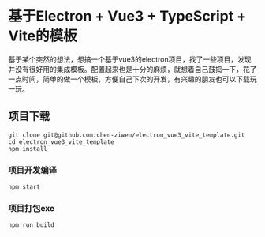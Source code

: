 # 基于Electron + Vue3 + TypeScript + Vite的模板
基于某个突然的想法，想搞一个基于vue3的electron项目，找了一些项目，发现并没有很好用的集成模板。配置起来也是十分的麻烦，就想着自己鼓捣一下，花了一点时间，简单的做一个模板，方便自己下次的开发，有兴趣的朋友也可以下载玩一玩。

## 项目下载
```
git clone git@github.com:chen-ziwen/electron_vue3_vite_template.git
cd electron_vue3_vite_template
npm install
```

### 项目开发编译
```
npm start
```

### 项目打包exe
```
npm run build
```
